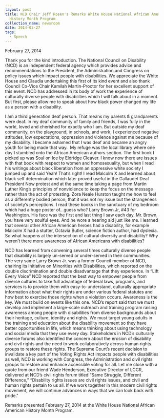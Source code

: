 ```yaml
---
layout: post
title: NCD Chair Jeff Rosen's Remarks White House National African American
  History Month Program
collection_name: newsroom
date: 2014-02-27
tags:
  - Speech
---
```


February 27, 2014

Thank you for the kind introduction. The National Council on Disability (NCD) is an independent federal agency which provides advice and recommendations to the President, the Administration and Congress on policy issues which impact people with disabilities. We appreciate the White House and Claudia undertaking this first of its kind event and also thank Council Co-Vice Chair Kamilah Martin-Proctor for her excellent support of this event. NCD has addressed in its body of work the experience of culturally diverse people with disabilities which I will talk about in a moment. But first, please allow me to speak about how black power changed my life as a person with a disability.

I am a third generation deaf person. That means my parents & grandparents were deaf. In my deaf community of family and friends, I was fully in the world, loved and cherished for exactly who I am. But outside my deaf community, on the playground, in schools, and work, I experienced negative attitudes, low expectations, oppression and violence against me because of my disability. I became ashamed that I was deaf and became an angry youth for being made that way.  My refuge was the local library where one day I stumbled onto the African American authors section. The first book I picked up was Soul on Ice by Eldridge Cleaver. I know now there are issues with that book with respect to women and homosexuality, but when I read his writings about black liberation from an oppressive white society I jumped up and said Yeah! That’s right! I read Malcolm X and learned about black self determination which later proved useful in the Gallaudet Deaf President Now protest and at the same time taking a page from Martin Luther King’s principles of nonviolence to keep the focus on the message rather than the act of protesting. Zora Neale Hurston taught me how to feel as a differently bodied person, that it was not my issue but the strangeness of society’s perceptions. I read these books in the sanctuary of my bedroom which had a huge poster of…guess who? Larry Brown Jr, #43 for Washington. His face was the first and last thing I saw each day. Mr. Brown, you have very soulful eyes. And he wore a hearing aid just like me. I learned that several other African American heroes had a disability, for example Malcolm X had a stutter, Octavia Butler, science fiction author, had dyslexia. So what happens at the intersection of cultural diversity and disability? Why weren’t there more awareness of African Americans with disabilities?

NCD has learned from convening several times culturally diverse people that disability is largely un-served or under-served in their communities. The very same Larry Brown Jr. was a former Council member of NCD, chairing its Initiative on Minorities with Disabilities, which reported on the double discrimination and double disadvantage that they experience. In “Lift Every Voice” NCD reported that the best way to empower people from diverse cultures to take full advantage of federal laws, programs, and services is to provide them with easy-to-understand, culturally appropriate information about what their rights are under various federal statutes and how best to exercise those rights when a violation occurs. Awareness is the key. We must build on events like this one. NCD’s report said that we must develop and implement a large-scale outreach and training program raising awareness among people with disabilities from diverse backgrounds about their heritage, culture, identity and rights. We must target young adults in the training and education about the disability movement so they have better opportunities in life, which means thinking about using technology and social media that they use every day. Stakeholders in NCD’s culturally diverse forums also identified the concern about the erosion of disability and civil rights and the need to work collaboratively across human rights groups to restore these rights. The Supreme Court’s recent decision to invalidate a key part of the Voting Rights Act impacts people with disabilities as well, NCD is working with Congress, the Administration and civil rights groups to restore and enhance accessible voting for all. Let me close with a quote from our friend Wade Henderson, Executive Director of LCCR, delivered at NCD’s civil rights forum titled “Same Struggle, Different Difference,” “Disability rights issues are civil rights issues, and civil and human rights pertain to us all. If we work together in this modern civil rights movement, we will continue advances in ways that we can look back with pride."

Remarks presented February 27, 2014 at the White House National African American History Month Program.
